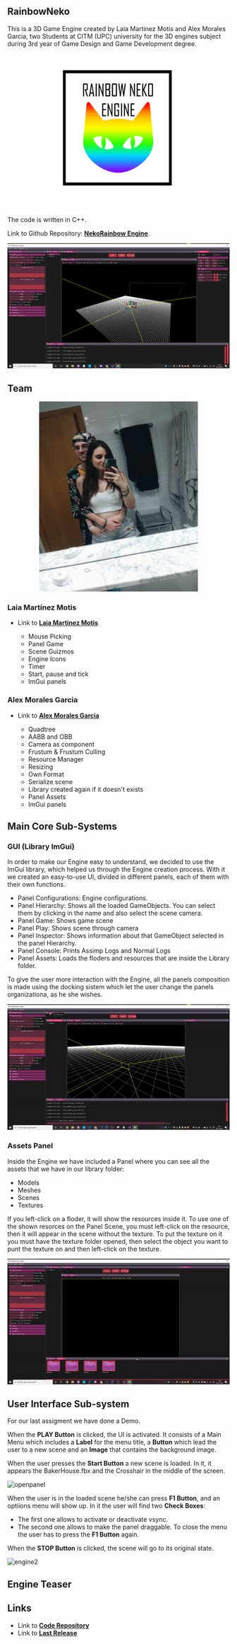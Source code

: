 ## RainbowNeko
This is a 3D Game Engine created by Laia Martinez Motis and Alex Morales Garcia,  two Students at CITM (UPC) university for the 3D engines subject during 3rd year of Game Design and Game Development degree.

 <p align="center">
<img src= "https://github.com/AlexMG99/RainbowNeko-Engine/blob/master/docs/LogoB.png?raw=true" width="360" height="350">   
</p>

The code is written in C++.

Link to  Github Repository: [**NekoRainbow Engine**](https://github.com/AlexMG99/RainbowNeko-Engine).

![teampic](https://github.com/AlexMG99/RainbowNeko-Engine/blob/master/docs/Menu.png?raw=true)

## Team

 <p align="center">
<img src= "https://github.com/AlexMG99/RainbowNeko-Engine/blob/master/docs/teampic.jpeg?raw=true" width="360" height="430">   
</p>

### Laia Martínez Motis

* Link to [**Laia Martinez Motis**  ](https://github.com/LaiaMartinezMotis) 

      
	* Mouse Picking
	* Panel Game
	* Scene Guizmos
	* Engine Icons
	* Timer
	* Start, pause and tick 
	* ImGui panels


### Alex Morales Garcia

*  Link to [**Alex Morales Garcia** ](https://github.com/AlexMG99) 


        
	* Quadtree
	* AABB and OBB
	* Camera as component
	* Frustum & Frustum Culling
	* Resource Manager
	* Resizing
	* Own Format
	* Serialize scene
	* Library created again if it doesn't exists
	* Panel Assets
	* ImGui panels

## Main Core Sub-Systems 

### GUI (Library ImGui)
In order to make our Engine easy to understand, we decided to use the ImGui library, which helped us through the Engine creation process. With it we created an easy-to-use UI, divided in different panels, each of them with their own functions.

 * Panel Configurations: Engine configurations.
 * Panel Hierarchy: Shows all the loaded GameObjects. You can select them by clicking in the name and also select the scene camera.
 * Panel Game: Shows game scene 
 * Panel Play: Shows scene through camera 
 * Panel Inspector: Shows information about that GameObject selected in the panel Hierarchy.
 * Panel Console: Prints Assimp Logs and Normal Logs
 * Panel Assets: Loads the floders and resources that are inside the Library folder.
 
 To give the user more interaction with the Engine, all the panels composition is made using the docking sistem which let the user change the panels organizationa, as he she wishes.

![docking](https://github.com/AlexMG99/RainbowNeko-Engine/blob/master/docs/docking.gif?raw=true)


### Assets Panel

Inside the Engine we have included a Panel where you can see all the assets that we have in our library folder:
* Models
* Meshes
* Scenes
* Textures

If you left-click on a floder, it will show the resources inside it. To use one of the shown resorces on the Panel Scene, you must left-click on the resource, then it will appear in the scene without the texture.
To put the texture on it you must have the texture folder opened, then select the object you want to punt the texture on and then left-click on the texture.  


![assetsmenu](https://github.com/AlexMG99/RainbowNeko-Engine/blob/master/docs/assetsmenu.gif?raw=true)

## User Interface Sub-system

For our last assigment we have done a Demo. 

When the **PLAY Button** is clicked, the UI is activated.
It consists of a Main Menu which includes a **Label** for the menu title, a **Button**  which lead the user to a new scene and an **Image** that contains the background image.

When the user presses the **Start Button** a new scene is loaded. In it, it appears the BakerHouse.fbx and the Crosshair in the middle of the screen.

![openpanel](https://github.com/AlexMG99/RainbowNeko-Engine/blob/master/docs/Engine.gif?raw=true)

When the user is in the loaded scene he/she can press **F1 Button**, and an optiions menu will show up.
In it the user will  find two  **Check Boxes**:
* The first one allows to activate or deactivate vsync.
* The second one allows to make the panel draggable.
To close the menu the user has to press the **F1 Button** again.

When the **STOP Button** is clicked, the scene will go to its original state.

![engine2](https://github.com/AlexMG99/RainbowNeko-Engine/blob/master/docs/Engine2.gif?raw=true)

## Engine Teaser


## Links

*  Link to [**Code Repository** ](https://github.com/AlexMG99/RainbowNeko-Engine) 
*  Link to [**Last Release** ](https://github.com/AlexMG99/RainbowNeko-Engine/releases) 

